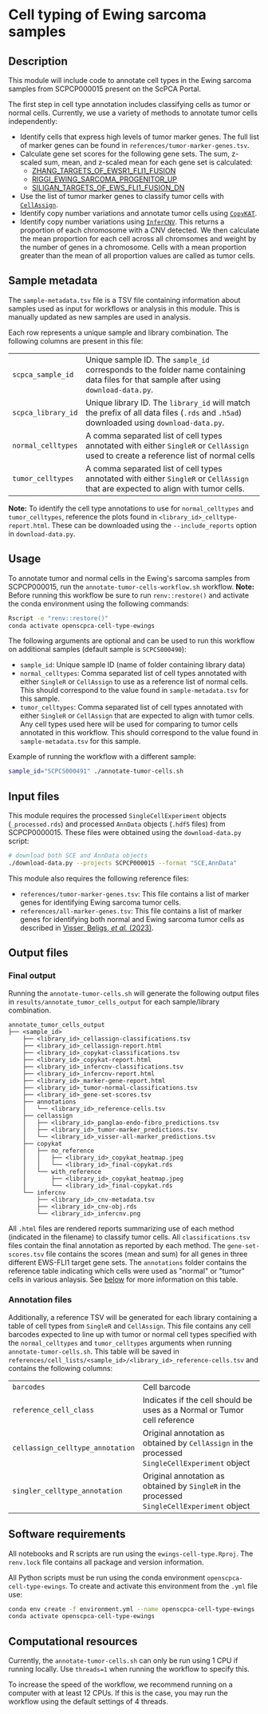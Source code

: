 # Cell typing of Ewing sarcoma samples

## Description

This module will include code to annotate cell types in the Ewing sarcoma samples from SCPCP000015 present on the ScPCA Portal.

The first step in cell type annotation includes classifying cells as tumor or normal cells.
Currently, we use a variety of methods to annotate tumor cells independently:

- Identify cells that express high levels of tumor marker genes.
The full list of marker genes can be found in `references/tumor-marker-genes.tsv`.
- Calculate gene set scores for the following gene sets.
The sum, z-scaled sum, mean, and z-scaled mean for each gene set is calculated:
  - [ZHANG_TARGETS_OF_EWSR1_FLI1_FUSION](https://www.gsea-msigdb.org/gsea/msigdb/human/geneset/ZHANG_TARGETS_OF_EWSR1_FLI1_FUSION.html)
  - [RIGGI_EWING_SARCOMA_PROGENITOR_UP](https://www.gsea-msigdb.org/gsea/msigdb/human/geneset/RIGGI_EWING_SARCOMA_PROGENITOR_UP.html?ex=1)
  - [SILIGAN_TARGETS_OF_EWS_FLI1_FUSION_DN](https://www.gsea-msigdb.org/gsea/msigdb/cards/SILIGAN_TARGETS_OF_EWS_FLI1_FUSION_DN)
- Use the list of tumor marker genes to classify tumor cells with [`CellAssign`](https://docs.scvi-tools.org/en/stable/user_guide/models/cellassign.html).
- Identify copy number variations and annotate tumor cells using [`CopyKAT`](https://github.com/navinlabcode/copykat).
- Identify copy number variations using [`InferCNV`](https://github.com/broadinstitute/inferCNV/wiki).
This returns a proportion of each chromosome with a CNV detected.
We then calculate the mean proportion for each cell across all chromsomes and weight by the number of genes in a chromosome.
Cells with a mean proportion greater than the mean of all proportion values are called as tumor cells.

## Sample metadata

The `sample-metadata.tsv` file is a TSV file containing information about samples used as input for workflows or analysis in this module.
This is manually updated as new samples are used in analysis.

Each row represents a unique sample and library combination.
The following columns are present in this file:

|  |   |
| --- | ---- |
|`scpca_sample_id`| Unique sample ID. The `sample_id` corresponds to the folder name containing data files for that sample after using `download-data.py`. |
|`scpca_library_id` | Unique library ID. The `library_id` will match the prefix of all data files (`.rds` and `.h5ad`) downloaded using `download-data.py`. |
|`normal_celltypes`| A comma separated list of cell types annotated with either `SingleR` or `CellAssign` used to create a reference list of normal cells |
|`tumor_celltypes`| A comma separated list of cell types annotated with either `SingleR` or `CellAssign` that are expected to align with tumor cells. |

**Note:** To identify the cell type annotations to use for `normal_celltypes` and `tumor_celltypes`, reference the plots found in `<library_id>_celltype-report.html`.
These can be downloaded using the `--include_reports` option in `download-data.py`.

## Usage

To annotate tumor and normal cells in the Ewing's sarcoma samples from SCPCP000015, run the `annotate-tumor-cells-workflow.sh` workflow.
**Note:** Before running this workflow be sure to run `renv::restore()`  and activate the conda environment using the following commands:

```sh
Rscript -e "renv::restore()"
conda activate openscpca-cell-type-ewings
```

The following arguments are optional and can be used to run this workflow on additional samples (default sample is `SCPCS000490`):

- `sample_id`: Unique sample ID (name of folder containing library data)
- `normal_celltypes`: Comma separated list of cell types annotated with either `SingleR` or `CellAssign` to use as a reference list of normal cells. This should correspond to the value found in `sample-metadata.tsv` for this sample.
- `tumor_celltypes`: Comma separated list of cell types annotated with either `SingleR` or `CellAssign` that are expected to align with tumor cells.
Any cell types used here will be used for comparing to tumor cells annotated in this workflow.
This should correspond to the value found in `sample-metadata.tsv` for this sample.

Example of running the workflow with a different sample:

```sh
sample_id="SCPCS000491" ./annotate-tumor-cells.sh
```

## Input files

This module requires the processed `SingleCellExperiment` objects (`_processed.rds`) and processed `AnnData` objects (`.hdf5` files) from SCPCP0000015.
These files were obtained using the `download-data.py` script:

```sh
# download both SCE and AnnData objects
./download-data.py --projects SCPCP000015 --format "SCE,AnnData"
```
This module also requires the following reference files:

- `references/tumor-marker-genes.tsv`: This file contains a list of marker genes for identifying Ewing sarcoma tumor cells.
- `references/all-marker-genes.tsv`: This file contains a list of marker genes for identifying both normal and Ewing sarcoma tumor cells as described in [Visser, Beligs, _et al._ (2023)](https://doi.org/10.1158/2767-9764.CRC-23-0027).

## Output files

### Final output

Running the `annotate-tumor-cells.sh` will generate the following output files in `results/annotate_tumor_cells_output` for each sample/library combination.

```
annotate_tumor_cells_output
├── <sample_id>
    ├── <library_id>_cellassign-classifications.tsv
    ├── <library_id>_cellassign-report.html
    ├── <library_id>_copykat-classifications.tsv
    ├── <library_id>_copykat-report.html
    ├── <library_id>_infercnv-classifications.tsv
    ├── <library_id>_infercnv-report.html
    ├── <library_id>_marker-gene-report.html
    ├── <library_id>_tumor-normal-classifications.tsv
    ├── <library_id>_gene-set-scores.tsv
    ├── annotations
    │   └── <library_id>_reference-cells.tsv
    ├── cellassign
    │   ├── <library_id>_panglao-endo-fibro_predictions.tsv
    │   ├── <library_id>_tumor-marker_predictions.tsv
    │   └── <library_id>_visser-all-marker_predictions.tsv
    ├── copykat
    │   ├── no_reference
    │   │   ├── <library_id>_copykat_heatmap.jpeg
    │   │   └── <library_id>_final-copykat.rds
    │   └── with_reference
    │       ├── <library_id>_copykat_heatmap.jpeg
    │       └── <library_id>_final-copykat.rds
    └── infercnv
        ├── <library_id>_cnv-metadata.tsv
        ├── <library_id>_cnv-obj.rds
        └── <library_id>_infercnv.png
```

All `.html` files are rendered reports summarizing use of each method (indicated in the filename) to classify tumor cells.
All `classifications.tsv` files contain the final annotation as reported by each method.
The `gene-set-scores.tsv` file contains the scores (mean and sum) for all genes in three different EWS-FLI1 target gene sets.
The `annotations` folder contains the reference table indicating which cells were used as "normal" or "tumor" cells in various anlaysis.
See [below](#annotation-files) for more information on this table.

### Annotation files

Additionally, a reference TSV will be generated for each library containing a table of cell types from `SingleR` and `CellAssign`.
This file contains any cell barcodes expected to line up with tumor or normal cell types specified with the `normal_celltypes` and `tumor_celltypes` arguments when running `annotate-tumor-cells.sh`.
This table will be saved in `references/cell_lists/<sample_id>/<library_id>_reference-cells.tsv` and contains the following columns:

|  |   |
| -------- | -------- |
| `barcodes` | Cell barcode |
| `reference_cell_class` | Indicates if the cell should be uses as a Normal or Tumor cell reference |
| `cellassign_celltype_annotation` | Original annotation as obtained by `CellAssign` in the processed `SingleCellExperiment` object |
| `singler_celltype_annotation` | Original annotation as obtained by `SingleR` in the processed `SingleCellExperiment` object |

## Software requirements

All notebooks and R scripts are run using the `ewings-cell-type.Rproj`.
The `renv.lock` file contains all package and version information.

All Python scripts must be run using the conda environment `openscpca-cell-type-ewings`.
To create and activate this environment from the `.yml` file use:

```sh
conda env create -f environment.yml --name openscpca-cell-type-ewings
conda activate openscpca-cell-type-ewings
```

## Computational resources

Currently, the `annotate-tumor-cells.sh` can only be run using 1 CPU if running locally.
Use `threads=1` when running the workflow to specify this.

To increase the speed of the workflow, we recommend running on a computer with at least 12 CPUs.
If this is the case, you may run the workflow using the default settings of 4 threads.
